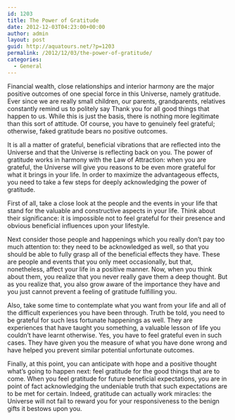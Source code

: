 ```yaml
---
id: 1203
title: The Power of Gratitude
date: 2012-12-03T04:23:00+00:00
author: admin
layout: post
guid: http://aquatours.net/?p=1203
permalink: /2012/12/03/the-power-of-gratitude/
categories:
  - General
---
```

Financial wealth, close relationships and interior harmony are the major positive outcomes of one special force in this Universe, namely gratitude. Ever since we are really small children, our parents, grandparents, relatives constantly remind us to politely say Thank you for all good things that happen to us. While this is just the basis, there is nothing more legitimate than this sort of attitude. Of course, you have to genuinely feel grateful; otherwise, faked gratitude bears no positive outcomes.

It is all a matter of grateful, beneficial vibrations that are reflected into the Universe and that the Universe is reflecting back on you. The power of gratitude works in harmony with the Law of Attraction: when you are grateful, the Universe will give you reasons to be even more grateful for what it brings in your life. In order to maximize the advantageous effects, you need to take a few steps for deeply acknowledging the power of gratitude.

First of all, take a close look at the people and the events in your life that stand for the valuable and constructive aspects in your life. Think about their significance: it is impossible not to feel grateful for their presence and obvious beneficial influences upon your lifestyle.

Next consider those people and happenings which you really don’t pay too much attention to: they need to be acknowledged as well, so that you should be able to fully grasp all of the beneficial effects they have. These are people and events that you only meet occasionally, but that, nonetheless, affect your life in a positive manner. Now, when you think about them, you realize that you never really gave them a deep thought. But as you realize that, you also grow aware of the importance they have and you just cannot prevent a feeling of gratitude fulfilling you.

Also, take some time to contemplate what you want from your life and all of the difficult experiences you have been through. Truth be told, you need to be grateful for such less fortunate happenings as well. They are experiences that have taught you something, a valuable lesson of life you couldn’t have learnt otherwise. Yes, you have to feel grateful even in such cases. They have given you the measure of what you have done wrong and have helped you prevent similar potential unfortunate outcomes.

Finally, at this point, you can anticipate with hope and a positive thought what’s going to happen next: feel gratitude for the good things that are to come. When you feel gratitude for future beneficial expectations, you are in point of fact acknowledging the undeniable truth that such expectations are to be met for certain. Indeed, gratitude can actually work miracles: the Universe will not fail to reward you for your responsiveness to the benign gifts it bestows upon you.